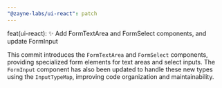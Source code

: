 ```yaml
---
"@zayne-labs/ui-react": patch
---
```


feat(ui-react): ✨ Add FormTextArea and FormSelect components, and update FormInput

This commit introduces the `FormTextArea` and `FormSelect` components, providing specialized form elements for text areas and select inputs. The `FormInput` component has also been updated to handle these new types using the `InputTypeMap`, improving code organization and maintainability.
